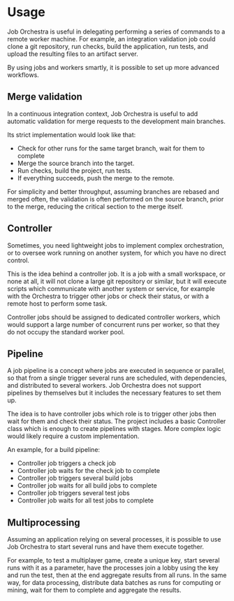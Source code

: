 # Usage

Job Orchestra is useful in delegating performing a series of commands to a remote worker machine. For example, an integration validation job could clone a git repository, run checks, build the application, run tests, and upload the resulting files to an artifact server.

By using jobs and workers smartly, it is possible to set up more advanced workflows.


## Merge validation

In a continuous integration context, Job Orchestra is useful to add automatic validation for merge requests to the development main branches.

Its strict implementation would look like that:
* Check for other runs for the same target branch, wait for them to complete
* Merge the source branch into the target.
* Run checks, build the project, run tests.
* If everything succeeds, push the merge to the remote.

For simplicity and better throughput, assuming branches are rebased and merged often, the validation is often performed on the source branch, prior to the merge, reducing the critical section to the merge itself.


## Controller

Sometimes, you need lightweight jobs to implement complex orchestration, or to oversee work running on another system, for which you have no direct control.

This is the idea behind a controller job. It is a job with a small workspace, or none at all, it will not clone a large git repository or similar, but it will execute scripts which communicate with another system or service, for example with the Orchestra to trigger other jobs or check their status, or with a remote host to perform some task.

Controller jobs should be assigned to dedicated controller workers, which would support a large number of concurrent runs per worker, so that they do not occupy the standard worker pool.


## Pipeline

A job pipeline is a concept where jobs are executed in sequence or parallel, so that from a single trigger several runs are scheduled, with dependencies, and distributed to several workers. Job Orchestra does not support pipelines by themselves but it includes the necessary features to set them up.

The idea is to have controller jobs which role is to trigger other jobs then wait for them and check their status. The project includes a basic Controller class which is enough to create pipelines with stages. More complex logic would likely require a custom implementation.

An example, for a build pipeline:
* Controller job triggers a check job
* Controller job waits for the check job to complete
* Controller job triggers several build jobs
* Controller job waits for all build jobs to complete
* Controller job triggers several test jobs
* Controller job waits for all test jobs to complete


## Multiprocessing

Assuming an application relying on several processes, it is possible to use Job Orchestra to start several runs and have them execute together.

For example, to test a multiplayer game, create a unique key, start several runs with it as a parameter, have the processes join a lobby using the key and run the test, then at the end aggregate results from all runs.
In the same way, for data processing, distribute data batches as runs for computing or mining, wait for them to complete and aggregate the results.

